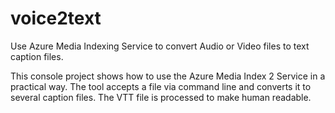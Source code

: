 # voice2text
Use Azure Media Indexing Service to convert Audio or Video files to text caption files.

This console project shows how to use the Azure Media Index 2 Service in a practical way.
The tool accepts a file via command line and converts it to several caption files.
The VTT file is processed to make human readable.
